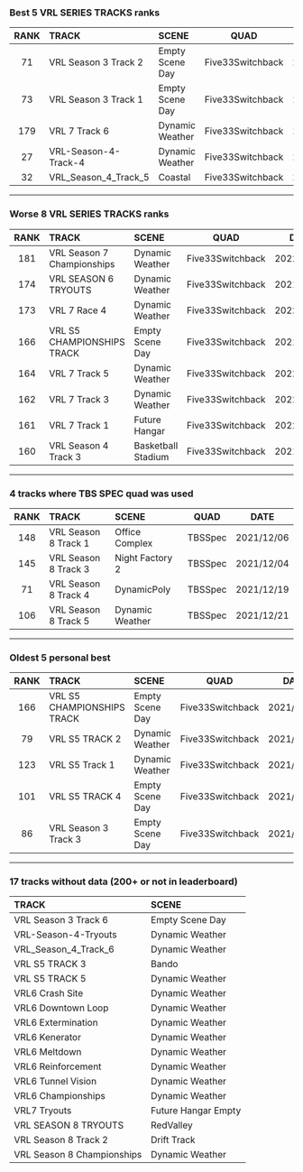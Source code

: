 ### Best 5 VRL SERIES TRACKS ranks
|RANK|TRACK|SCENE|QUAD|DATE|
|:---:|:---|:---|:---:|:---:|
|71|VRL Season 3 Track 2|Empty Scene Day|Five33Switchback|2022/02/28|
|73|VRL Season 3 Track 1|Empty Scene Day|Five33Switchback|2022/02/28|
|179|VRL 7 Track 6|Dynamic Weather|Five33Switchback|2022/02/28|
|27|VRL-Season-4-Track-4|Dynamic Weather|Five33Switchback|2022/02/28|
|32|VRL_Season_4_Track_5|Coastal|Five33Switchback|2021/05/24|
---
### Worse 8 VRL SERIES TRACKS ranks
|RANK|TRACK|SCENE|QUAD|DATE|
|:---:|:---|:---|:---:|:---:|
|181|VRL Season 7 Championships|Dynamic Weather|Five33Switchback|2022/02/28|
|174|VRL SEASON 6 TRYOUTS|Dynamic Weather|Five33Switchback|2021/05/03|
|173|VRL 7 Race 4|Dynamic Weather|Five33Switchback|2022/02/02|
|166|VRL S5 CHAMPIONSHIPS TRACK|Empty Scene Day|Five33Switchback|2021/05/02|
|164|VRL 7 Track 5|Dynamic Weather|Five33Switchback|2022/02/28|
|162|VRL 7 Track 3|Dynamic Weather|Five33Switchback|2022/02/28|
|161|VRL 7 Track 1|Future Hangar|Five33Switchback|2022/02/28|
|160|VRL Season 4 Track 3|Basketball Stadium|Five33Switchback|2021/05/03|
---
### 4 tracks where TBS SPEC quad was used
|RANK|TRACK|SCENE|QUAD|DATE|
|:---:|:---|:---|:---:|:---:|
|148|VRL Season 8 Track 1|Office Complex|TBSSpec|2021/12/06|
|145|VRL Season 8 Track 3|Night Factory 2|TBSSpec|2021/12/04|
|71|VRL Season 8 Track 4|DynamicPoly|TBSSpec|2021/12/19|
|106|VRL Season 8 Track 5|Dynamic Weather|TBSSpec|2021/12/21|
---
### Oldest 5 personal best
|RANK|TRACK|SCENE|QUAD|DATE|
|:---:|:---|:---|:---:|:---:|
|166|VRL S5 CHAMPIONSHIPS TRACK|Empty Scene Day|Five33Switchback|2021/05/02|
|79|VRL S5 TRACK 2|Dynamic Weather|Five33Switchback|2021/05/02|
|123|VRL S5 Track 1|Dynamic Weather|Five33Switchback|2021/05/03|
|101|VRL S5 TRACK 4|Empty Scene Day|Five33Switchback|2021/05/03|
|86|VRL Season 3 Track 3|Empty Scene Day|Five33Switchback|2021/05/03|
---
### 17 tracks without data (200+ or not in leaderboard)
|TRACK|SCENE|
|:---|:---|
|VRL Season 3 Track 6|Empty Scene Day|
|VRL-Season-4-Tryouts|Dynamic Weather|
|VRL_Season_4_Track_6|Dynamic Weather|
|VRL S5 TRACK 3|Bando|
|VRL S5 TRACK 5|Dynamic Weather|
|VRL6 Crash Site|Dynamic Weather|
|VRL6 Downtown Loop|Dynamic Weather|
|VRL6 Extermination|Dynamic Weather|
|VRL6 Kenerator|Dynamic Weather|
|VRL6 Meltdown|Dynamic Weather|
|VRL6 Reinforcement|Dynamic Weather|
|VRL6 Tunnel Vision|Dynamic Weather|
|VRL6 Championships|Dynamic Weather|
|VRL7 Tryouts|Future Hangar Empty|
|VRL SEASON 8 TRYOUTS|RedValley|
|VRL Season 8 Track 2|Drift Track|
|VRL Season 8 Championships|Dynamic Weather|
